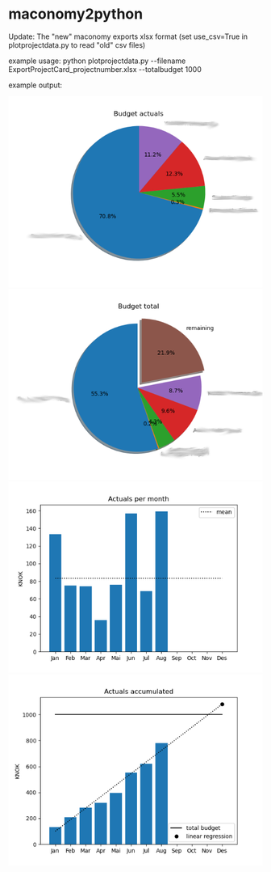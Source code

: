 # maconomy2python

Update: The "new" maconomy exports xlsx format (set use_csv=True in plotprojectdata.py to read "old" csv files)

example usage: python plotprojectdata.py --filename ExportProjectCard_projectnumber.xlsx --totalbudget 1000

example output:

![pie1](pie1.png)
![pie2](pie2.png)
![actuals_per_month](actuals_per_month.png)
![actuals_accumulated](actuals_accumulated.png)
